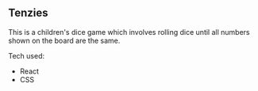 ## Tenzies

This is a children's dice game which involves rolling dice until all numbers shown on the board are the same.

Tech used: 
- React
- CSS
